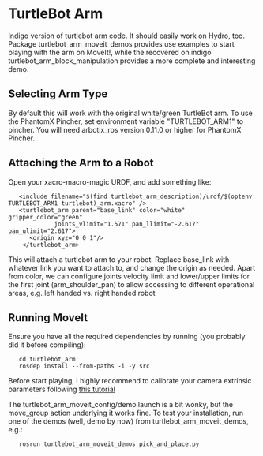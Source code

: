 TurtleBot Arm
=============

Indigo version of turtlebot arm code. It should easily work on Hydro, too. Package turtlebot_arm_moveit_demos provides use examples to start playing with the arm on MoveIt!, while the recovered on indigo turtlebot_arm_block_manipulation provides a more complete and interesting demo.

## Selecting Arm Type
By default this will work with the original white/green TurtleBot arm.  To use the PhantomX Pincher, set environment variable "TURTLEBOT_ARM1" to pincher. You will need arbotix_ros version 0.11.0 or higher for PhantomX Pincher.

## Attaching the Arm to a Robot
Open your xacro-macro-magic URDF, and add something like:

       <include filename="$(find turtlebot_arm_description)/urdf/$(optenv TURTLEBOT_ARM1 turtlebot)_arm.xacro" />
       <turtlebot_arm parent="base_link" color="white" gripper_color="green"
                 joints_vlimit="1.571" pan_llimit="-2.617" pan_ulimit="2.617">
          <origin xyz="0 0 1"/>
        </turtlebot_arm>

This will attach a turtlebot arm to your robot. Replace base_link with whatever link you want to attach to, and change the origin as needed. Apart from color, we can configure joints velocity limit and lower/upper limits for the first joint (arm_shoulder_pan) to allow accessing to different operational areas, e.g. left handed vs. right handed robot

## Running MoveIt
Ensure you have all the required dependencies by running (you probably did it before compiling):

       cd turtlebot_arm
       rosdep install --from-paths -i -y src

Before start playing, I highly recommend to calibrate your camera extrinsic parameters following [this tutorial](http://wiki.ros.org/turtlebot_kinect_arm_calibration/Tutorials/CalibratingKinectToTurtleBotArm)

The turtlebot_arm_moveit_config/demo.launch is a bit wonky, but the move_group action underlying it works fine. To test your installation, run one of the demos (well, demo by now) from turtlebot_arm_moveit_demos, e.g.:

       rosrun turtlebot_arm_moveit_demos pick_and_place.py
